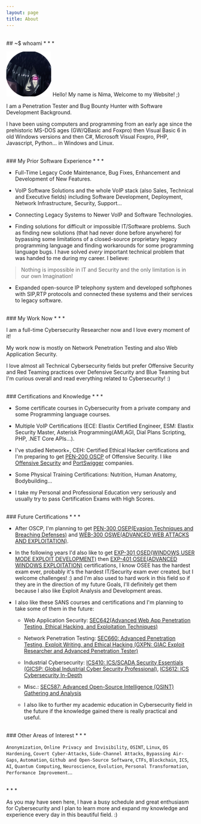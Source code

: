 ```yaml
---
layout: page
title: About
---
```


<br>
## ~$ whoami
* * *

![](/assets/ninja1.png) Hello! My name is Nima, Welcome to my Website! ;)

I am a Penetration Tester and Bug Bounty Hunter with Software Development Background.

I have been using computers and programming from an early age since the prehistoric MS-DOS ages (GW/QBasic and Foxpro) then Visual Basic 6 in old Windows versions and then C#, Microsoft Visual Foxpro, PHP, Javascript, Python... in Windows and Linux.

<br>
### My Prior Software Experience
* * *

* Full-Time Legacy Code Maintenance, Bug Fixes, Enhancement and Development of New Features.

* VoIP Software Solutions and the whole VoIP stack (also Sales, Technical and Executive fields) including Software Development, Deployment, Network Infrastructure, Security, Support...

* Connecting Legacy Systems to Newer VoIP and Software Technologies.

* Finding solutions for difficult or impossible IT/Software problems. Such as finding new solutions (that had never done before anywhere) for bypassing some limitations of a closed-source proprietary legacy programming language and finding workarounds for some programming language bugs. I have solved _every_ important technical problem that was handed to me during my career. I believe:

> Nothing is impossible in IT and Security and the only limitation is in our own Imagination!

* Expanded open-source IP telephony system and developed softphones with SIP,RTP protocols and connected these systems and their services to legacy software.  

<br>
### My Work Now
* * *

I am a full-time Cybersecurity Researcher now and I love every moment of it!

My work now is mostly on Network Penetration Testing and also Web Application Security.

I love almost all Technical Cybersecurity fields but prefer Offensive Security and Red Teaming practices over Defensive Security and Blue Teaming but I'm curious overall and read everything related to Cybersecurity! :)

<br>
### Certifications and Knowledge
* * *

* Some certificate courses in Cybersecurity from a private company and some Programming language courses.

* Multiple VoIP Certifications (ECE: Elastix Certified Engineer, ESM: Elastix Security Master, Asterisk Programming(AMI,AGI, Dial Plans Scripting, PHP, .NET Core APIs...).

* I've studied Network+, CEH: Certified Ethical Hacker certifications and I'm preparing to get [PEN-200 OSCP](https://www.offensive-security.com/pwk-oscp/) of Offensive Security. I like [Offensive Security](https://www.offensive-security.com/) and [PortSwigger](https://portswigger.net/) companies.

* Some Physical Training Certifications: Nutrition, Human Anatomy, Bodybuilding...

* I take my Personal and Professional Education very seriously and usually try to pass Certification Exams with High Scores.

<br>
### Future Certifications
* * *

- After OSCP, I'm planning to get [PEN-300 OSEP(Evasion Techniques and Breaching Defenses)](https://www.offensive-security.com/pen300-osep/) and [WEB-300 OSWE(ADVANCED WEB ATTACKS AND EXPLOITATION)](https://www.offensive-security.com/awae-oswe/).

- In the following years I'd also like to get [EXP-301 OSED(WINDOWS USER MODE EXPLOIT DEVELOPMENT)](https://www.offensive-security.com/exp301-osed/) then [EXP-401 OSEE(ADVANCED WINDOWS EXPLOITATION)](https://www.offensive-security.com/awe-osee/) certifications, I know OSEE has the hardest exam ever, probably it's the hardest IT/Security exam ever created, but I welcome challenges! :) and I'm also used to hard work in this field so if they are in the direction of my future Goals, I'll definitely get them because I also like Exploit Analysis and Development areas.

- I also like these SANS courses and certifications and I'm planning to take some of them in the future:

  - Web Application Security: [SEC642(Advanced Web App Penetration Testing, Ethical Hacking, and Exploitation Techniques)](https://www.sans.org/cyber-security-courses/advanced-web-app-penetration-testing-ethical-hacking/)

  - Network Penetration Testing: [SEC660: Advanced Penetration Testing, Exploit Writing, and Ethical Hacking (GXPN: GIAC Exploit Researcher and Advanced Penetration Tester)](https://www.sans.org/cyber-security-courses/advanced-penetration-testing-exploits-ethical-hacking/)

  - Industrial Cybersecurity: [ICS410: ICS/SCADA Security Essentials (GICSP: Global Industrial Cyber Security Professional)](https://www.sans.org/cyber-security-courses/ics-scada-cyber-security-essentials/), [ICS612: ICS Cybersecurity In-Depth](https://www.sans.org/cyber-security-courses/ics-cyber-security-in-depth/)

  - Misc.: [SEC587: Advanced Open-Source Intelligence (OSINT) Gathering and Analysis](https://www.sans.org/cyber-security-courses/advanced-open-source-intelligence-gathering-analysis/)

  - I also like to further my academic education in Cybersecurity field in the future if the knowledge gained there is really practical and useful.

<br>
### Other Areas of Interest
* * *

`Anonymization`, `Online Privacy and Invisibility`, `OSINT`, `Linux`, `OS Hardening`, `Covert Cyber-Attacks`, `Side-Channel Attacks`, `Bypassing Air-Gaps`, `Automation`, `Github and Open-Source Software`, `CTFs`, `Blockchain`, `ICS`, `AI`, `Quantum Computing`, `Neuroscience`, `Evolution`, `Personal Transformation`, `Performance Improvement`...

<br>
* * *

As you may have seen here, I have a busy schedule and great enthusiasm for Cybersecurity and I plan to learn more and expand my knowledge and experience every day in this beautiful field. :)
